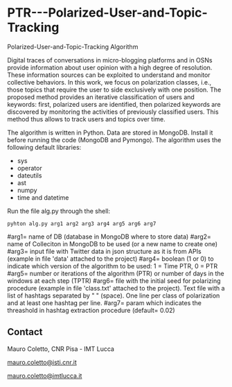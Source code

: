 # PTR---Polarized-User-and-Topic-Tracking
Polarized-User-and-Topic-Tracking Algorithm

Digital traces of conversations in micro-blogging platforms and in OSNs provide information about user opinion with a high degree of resolution. These information sources can be exploited to understand and monitor collective behaviors. In this work, we focus on polarization classes, i.e., those topics that require the user to side exclusively with one position. The proposed method provides an iterative classification of users and keywords: first, polarized users are identified, then polarized keywords are discovered by monitoring the activities of previously classified users. This method thus allows to track users and topics over time.

The algorithm is written in Python. Data are stored in MongoDB.
Install it before running the code (MongoDB and Pymongo).
The algorithm uses the following default libraries:
  + sys
  + operator
  + dateutils
  + ast
  + numpy
  + time and datetime
  
  
Run the file alg.py through the shell: 
```
pyhton alg.py arg1 arg2 arg3 arg4 arg5 arg6 arg7 

```
#arg1= name of DB (database in MongoDB where to store data)
#arg2= name of Colleciton in MongoDB to be used (or a new name to create one)
#arg3= input file with Twitter data in json structure as it is from APIs (example in file 'data' attached to the project)
#arg4= boolean (1 or 0) to indicate which version of the algorithm to be used: 1 = Time PTR, 0 = PTR
#arg5= number or iterations of the algorithm (PTR) or number of days in the windows at each step (TPTR)
#arg6= file with the initial seed for polarizing procedure (example in file 'class.txt' attached to the project). Text file with a list of hashtags separated by " " (space). One line per class of polarization and at least one hashtag per line. 
#arg7= param which indicates the threashold in hashtag extraction procedure (default= 0.02)

## Contact

Mauro Coletto, CNR Pisa - IMT Lucca

mauro.coletto@isti.cnr.it

mauro.coletto@imtlucca.it

